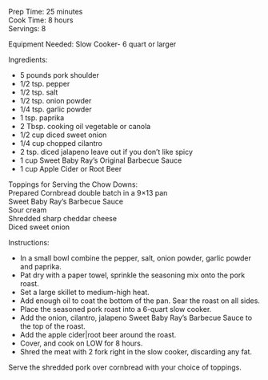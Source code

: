 Prep Time: 25 minutes  
Cook Time: 8 hours  
Servings: 8  

Equipment Needed: Slow Cooker- 6 quart or larger    

Ingredients:  
- 5 pounds pork shoulder
- 1/2 tsp. pepper
- 1/2 tsp. salt
- 1/2 tsp. onion powder
- 1/4 tsp. garlic powder
- 1 tsp. paprika
- 2 Tbsp. cooking oil vegetable or canola
- 1/2 cup diced sweet onion
- 1/4 cup chopped cilantro
- 2 tsp. diced jalapeno leave out if you don’t like spicy
- 1 cup Sweet Baby Ray’s Original Barbecue Sauce
- 1 cup Apple Cider or Root Beer

Toppings for Serving the Chow Downs:  
Prepared Cornbread double batch in a 9×13 pan  
Sweet Baby Ray’s Barbecue Sauce  
Sour cream  
Shredded sharp cheddar cheese  
Diced sweet onion  

Instructions:  
- In a small bowl combine the pepper, salt, onion powder, garlic powder and paprika. 
- Pat dry with a paper towel, sprinkle the seasoning mix onto the pork roast.
- Set a large skillet to medium-high heat.
- Add enough oil to coat the bottom of the pan. Sear the roast on all sides.
- Place the seasoned pork roast into a 6-quart slow cooker.
- Add the onion, cilantro, jalapeno Sweet Baby Ray’s Barbecue Sauce to the top of the roast.
- Add the apple cider|root beer around the roast.
- Cover, and cook on LOW for 8 hours.
- Shred the meat with 2 fork right in the slow cooker, discarding any fat.

Serve the shredded pork over cornbread with your choice of toppings.
